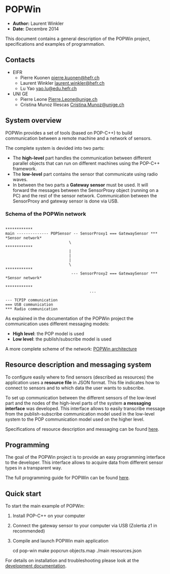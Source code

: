 POPWin
======
- **Author:** Laurent Winkler
- **Date:**   Decembre 2014

This document contains a general description of the POPWin project, specifications and examples of programmation. 

Contacts
--------
- EIFR
	- Pierre Kuonen <pierre.kuonen@hefr.ch>
	- Laurent Winkler <laurent.winkler@hefr.ch>
	- Lu Yao <yao.lu@edu.hefr.ch>
- UNI GE
	- Pierre Leone <Pierre.Leone@unige.ch>
	- Cristina Munoz Illescas <Cristina.Munoz@unige.ch>

System overview
---------------
POPWin provides a set of tools (based on POP-C++) to build communication between a remote machine and a network of sensors. 

The complete system is devided into two parts:
- The **high-level** part handles the communication between different parallel objects that can run on different machines using the POP-C++ framework.
- The **low-level** part contains the sensor that communicate using radio waves. 
- In between the two parts a **Gateway sensor** must be used. It will forward the messages between the SensorProxy object (running on a PC) and the rest of the sensor network. Communication between the SensorProxy and gateway sensor is done via USB.

### Schema of the POPWin network

	                                                                        ************
	main -------------- POPSensor -- SensorProxy1 === GatewaySensor ***   *Sensor network*
	                            \                                           ************  
	                            |                                           
	                            |
	                            |                                                         
	                            \                                           ************  
	                             --- SensorProxy2 === GatewaySensor ***   *Sensor network*
	                                                                        ************
	                                     ...

	--- TCPIP communication
	=== USB communication
	*** Radio communication

As explained in the documentation of the POPWin project the communication uses different messaging models:
- **High level**: the POP model is used
- **Low level**: the publish/subscribe model is used

A more complete scheme of the network: [POPWin architecture](POPWINarchi.pdf "POPWin architecture")

Resource description and messaging system
-----------------------------------------
To configure easily where to find sensors (described as resources) the application uses a **resource file** in JSON format. This file indicates how to connect to sensors and to which data the user wants to subscribe.

To set up communication between the different sensors of the low-level part and the nodes of the high-level parts of the system **a messaging interface** was developed. This interface allows to easily transcribe message from the publish-subscribe communication model used in the low-level system to the POP communication model used on the higher level.

Specifications of resource description and messaging can be found [here](SPECIFICATIONS.md). 

Programming
-----------
The goal of the POPWin project is to provide an easy programming interface to the developer. This interface allows to acquire data from different sensor types in a transparent way.

The full programming guide for POPWin can be found [here](PROGRAMMING.md). 

Quick start
-----------
To start the main example of POPWin:

1. Install POP-C++ on your computer
2. Connect the gateway sensor to your computer via USB (Zolertia z1 in recommended)
3. Compile and launch POPWin main application

	cd pop-win
	make
	popcrun objects.map ./main resources.json

For details on installation and troubleshooting please look at the [development documentation](INSTALL.md). 

